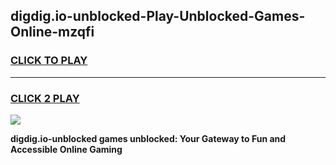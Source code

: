 
## digdig.io-unblocked-Play-Unblocked-Games-Online-mzqfi
<h3>
<a href="https://premium76.site?title=digdig.io-unblocked&ref=25A">CLICK TO PLAY</a></h3>
<hr>

<h3>
<a href="https://premium76.site?title=digdig.io-unblocked&ref=25A">CLICK 2 PLAY</a>
  
</h3>

<a href="https://premium76.site?title=digdig.io-unblocked&ref=25A"><img src="https://clearcache.store/games.png"></a>


**digdig.io-unblocked games unblocked: Your Gateway to Fun and Accessible Online Gaming**
